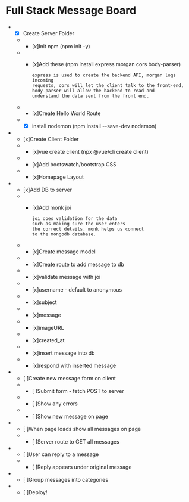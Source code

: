 # Full Stack Message Board


* - [x] Create Server Folder
  * - [x]Init npm (npm init -y)
  * - [x]Add these (npm install express morgan cors body-parser)

          express is used to create the backend API, morgan logs incoming
          requests, cors will let the client talk to the front-end,
          body-parser will allow the backend to read and
          understand the data sent from the front end.

  * - [x]Create Hello World Route
  * - [x] install nodemon (npm install --save-dev nodemon)

* - [x]Create Client Folder
  * - [x]vue create client (npx @vue/cli create client)
  * - [x]Add bootswatch/bootstrap CSS
  * - [x]Homepage Layout
* - [x]Add DB to server
  * - [x]Add monk joi

          joi does validation for the data
          such as making sure the user enters
          the correct details. monk helps us connect
          to the mongodb database.

  * - [x]Create message model
  * - [x]Create route to add message to db
   * - [x]validate message with joi
    * - [x]username - default to anonymous
    * - [x]subject
    * - [x]message
    * - [x]imageURL
    * - [x]created_at
   * - [x]insert message into db
   * - [x]respond with inserted message
* - [ ]Create new message form on client
  * - [ ]Submit form - fetch POST to server
  * - [ ]Show any errors
  * - [ ]Show new message on page
* - [ ]When page loads show all messages on page
   * - [ ]Server route to GET all messages
* - [ ]User can reply to a message
  * - [ ]Reply appears under original message
* - [ ]Group messages into categories
 * - [ ]Deploy!
